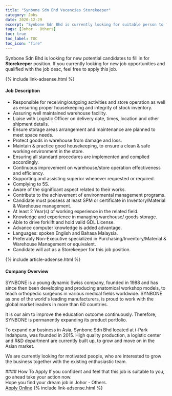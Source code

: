 ```yaml
---
title: "Synbone Sdn Bhd Vacancies Storekeeper" 
category: Jobs 
date: 2020-12-29 
excerpt: "Synbone Sdn Bhd is currently looking for suitable person to fill in the Storekeeper which positioned at Johor - Others" 
tags: [Johor - Others] 
toc: true 
toc_label: TOC 
toc_icon: "fire" 
--- 
```


<p>Synbone Sdn Bhd is looking for new potential candidates to fill in for <b>Storekeeper</b> position. If you currently looking for new job opportunities and qualified with the job desc, feel free to apply this job.
</p>{% include link-adsense.html %} 
<div><div><div><h4>Job Description</h4></div></div><div><div><span><div><ul><li>Responsible for receiving/outgoing activities and store operation as well as ensuring proper housekeeping and integrity of stock inventory.</li><li>Assuring well maintained warehouse facility.</li><li>Liaise with Logistic Officer on delivery date, times, location and other shipment details.</li><li>Ensure storage areas arrangement and maintenance are planned to meet space needs.</li><li>Protect goods in warehouse from damage and loss.</li><li>Maintain &amp; practice good housekeeping, to ensure a clean &amp; safe working environment in the store.</li><li>Ensuring all standard procedures are implemented and complied accordingly.</li><li>Continuous improvement on warehouse/store operation effectiveness and efficiency.</li><li>Supporting and assisting superior whenever requested or required.</li><li>Complying to 5S.</li><li>Aware of the significant aspect related to their works.</li><li>Contribute to the achievement of environmental management programs.</li><li>Candidate must possess at least SPM or certificate in Inventory/Material &amp; Warehouse management.</li><li>At least 2 Year(s) of working experience in the related field.</li><li>Knowledge and experience in managing warehouse/ goods storage.</li><li>Able to drive forklift and hold valid GDL License.</li><li>Advance computer knowledge is added advantage.</li><li>Languages: spoken English and Bahasa Malaysia.</li><li>Preferably Non-Executive specialized in Purchasing/Inventory/Material &amp; Warehouse Management or equivalent.</li><li>Candidate will act as a Storekeeper for this job position.</li></ul></div></span></div></div></div> 
{% include article-adsense.html %} 
<div><div><div><h4>Company Overview</h4></div></div><div><div><span><div><p>SYNBONE is a young dynamic Swiss company, founded in 1988 and has since then been developing and producing anatomical workshop models, to teach orthopedic surgeons in various medical fields worldwide. SYNBONE as one of the world's leading manufacturers, is proud to work with the global market leaders in more than 60 countries.</p><p>It is&#160;our aim to improve the education outcome continuously. Therefore, SYNBONE is&#160;permanently&#160;expanding its product portfolio.</p><p>To expand&#160;our business in Asia, Synbone&#160;Sdn Bhd located at i-Park Indahpura, was founded in 2015. High quality production, a logistic center and R&amp;D department are currently built up, to grow&#160;and move on in the Asian market.</p><p>We are currently looking for motivated people, who are interested to grow the business together with the existing enthusiastic team.&#160;</p></div></span></div></div></div> 
#### How To Apply 
If you confident and feel that this job is suitable to you, go ahead take your action now. <br/> 
Hope you find your dream job in Johor - Others. <br/> 
<a href="https://www.jobstreet.com.my/en/job/storekeeper-4451956?jobId=jobstreet-my-job-4451956&sectionRank=4&token=0~491f178b-0cd1-4f20-8167-351d217d47f6&fr=SRP%20View%20In%20New%20Ta" class="btn btn--info" target="_blank" rel="nofollow noopenner">Apply Online</a> 
{% include link-adsense.html %} 